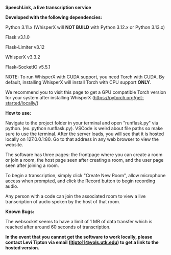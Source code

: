 **SpeechLink, a live transcription service**



**Developed with the following dependencies:**

Python 3.11.x (WhisperX will **NOT BUILD** with Python 3.12.x or Python 3.13.x)

Flask v3.1.0

Flask-Limiter v3.12

WhisperX v3.3.2

Flask-SocketIO v5.5.1

NOTE: To run WhisperX with CUDA support, you need Torch with CUDA. By default, installing WhisperX will install Torch with CPU support **ONLY**.

We recommend you to visit this page to get a GPU compatible Torch version for your system after installing WhisperX (https://pytorch.org/get-started/locally/)



**How to use:**

Navigate to the project folder in your terminal and open "runflask.py" via python. (ex. python runflask.py). VSCode is weird about file paths so make sure to use the terminal. After the server loads, you will see that it is hosted locally on 127.0.0.1:80. Go to that address in any web browser to view the website.

The software has three pages: the frontpage where you can create a room or join a room, the host page seen after creating a room, and the user page seen after joining a room.

To begin a transcription, simply click "Create New Room", allow microphone access when prompted, and click the Record button to begin recording audio.

Any person with a code can join the associated room to view a live transcription of audio spoken by the host of that room. 



**Known Bugs:**

The websocket seems to have a limit of 1 MB of data transfer which is reached after around 60 seconds of transcription. 



**In the event that you cannot get the software to work locally, please contact Levi Tipton via email (ltipto11@vols.utk.edu) to get a link to the hosted version.**
